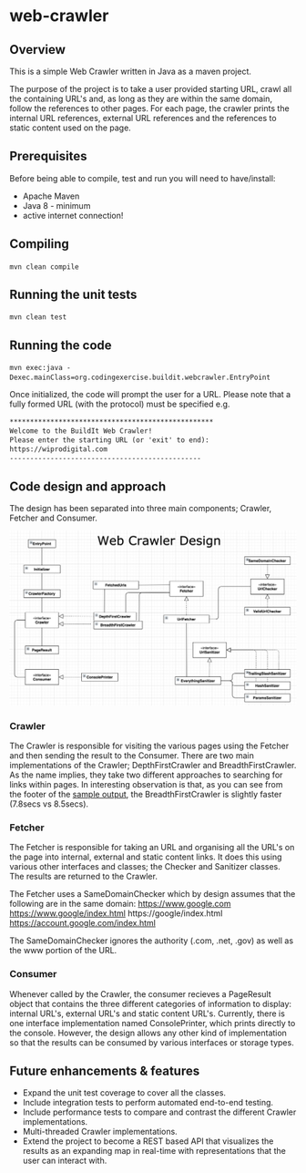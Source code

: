 # web-crawler

## Overview
This is a simple Web Crawler written in Java as a maven project.

The purpose of the project is to take a user provided starting URL, crawl all the containing URL's and, as long as they are within the same domain, follow the references to other pages. For each page, the crawler prints the internal URL references, external URL references and the references to static content used on the page.

## Prerequisites
Before being able to compile, test and run you will need to have/install:
* Apache Maven
* Java 8 - minimum
* active internet connection!

## Compiling
`mvn clean compile`

## Running the unit tests
`mvn clean test`

## Running the code
`mvn exec:java -Dexec.mainClass=org.codingexercise.buildit.webcrawler.EntryPoint`

Once initialized, the code will prompt the user for a URL. Please note that a fully formed URL (with the protocol) must be specified e.g.
```
**************************************************
Welcome to the BuildIt Web Crawler!
Please enter the starting URL (or 'exit' to end):
https://wiprodigital.com 
-----------------------------------------------
```

## Code design and approach
The design has been separated into three main components; Crawler, Fetcher and Consumer.

![alt text](https://github.com/arslanz/web-crawler/blob/master/design/WebCrawlerDesign.png "Web Crawler Design")

### Crawler
The Crawler is responsible for visiting the various pages using the Fetcher and then sending the result to the Consumer.
There are two main implementations of the Crawler; DepthFirstCrawler and BreadthFirstCrawler. As the name implies, they take two different approaches to searching for links within pages. In interesting observation is that, as you can see from the footer of the [sample output](https://github.com/arslanz/web-crawler/tree/master/sample), the BreadthFirstCrawler is slightly faster (7.8secs vs 8.5secs).

### Fetcher
The Fetcher is responsible for taking an URL and organising all the URL's on the page into internal, external and static content links. It does this using various other interfaces and classes; the Checker and Sanitizer classes. The results are returned to the Crawler.

The Fetcher uses a SameDomainChecker which by design assumes that the following are in the same domain:
https://www.google.com
https://www.google/index.html
https://google/index.html
https://account.google.com/index.html

The SameDomainChecker ignores the authority (.com, .net, .gov) as well as the www portion of the URL.

### Consumer
Whenever called by the Crawler, the consumer recieves a PageResult object that contains the three different categories of information to display: internal URL's, external URL's and static content URL's. Currently, there is one interface implementation named ConsolePrinter, which prints directly to the console. However, the design allows any other kind of implementation so that the results can be consumed by various interfaces or storage types.

## Future enhancements & features
* Expand the unit test coverage to cover all the classes.
* Include integration tests to perform automated end-to-end testing.
* Include performance tests to compare and contrast the different Crawler implementations.
* Multi-threaded Crawler implementations.
* Extend the project to become a REST based API that visualizes the results as an expanding map in real-time with representations that the user can interact with.
